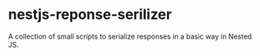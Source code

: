 # nestjs-reponse-serilizer
A collection of small scripts to serialize responses in a basic way in Nested JS.
